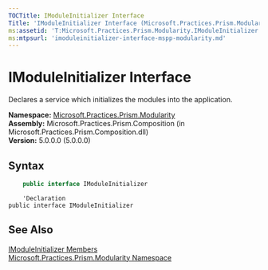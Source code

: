 ```yaml
---
TOCTitle: IModuleInitializer Interface
Title: 'IModuleInitializer Interface (Microsoft.Practices.Prism.Modularity)'
ms:assetid: 'T:Microsoft.Practices.Prism.Modularity.IModuleInitializer'
ms:mtpsurl: 'imoduleinitializer-interface-mspp-modularity.md'
---
```


# IModuleInitializer Interface

Declares a service which initializes the modules into the application.

**Namespace:** [Microsoft.Practices.Prism.Modularity](/patterns-practices/reference/mspp-modularity-namespace)  
**Assembly:** Microsoft.Practices.Prism.Composition (in Microsoft.Practices.Prism.Composition.dll)  
**Version:** 5.0.0.0 (5.0.0.0)

## Syntax

```C#
    public interface IModuleInitializer
```

```VB
    'Declaration
public interface IModuleInitializer
```


## See Also

[IModuleInitializer Members](/patterns-practices/reference/imoduleinitializer-members-mspp-modularity)  
[Microsoft.Practices.Prism.Modularity Namespace](/patterns-practices/reference/mspp-modularity-namespace)  